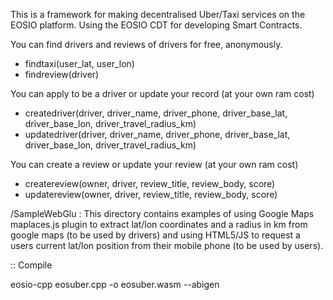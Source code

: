 This is a framework for making decentralised Uber/Taxi services on the EOSIO platform.
Using the EOSIO CDT for developing Smart Contracts.

You can find drivers and reviews of drivers for free, anonymously.
- findtaxi(user_lat, user_lon)
- findreview(driver)

You can apply to be a driver or update your record (at your own ram cost)
- createdriver(driver, driver_name, driver_phone, driver_base_lat, driver_base_lon, driver_travel_radius_km)
- updatedriver(driver, driver_name, driver_phone, driver_base_lat, driver_base_lon, driver_travel_radius_km)

You can create a review or update your review (at your own ram cost)
- createreview(owner, driver, review_title, review_body, score)
- updatereview(owner, driver, review_title, review_body, score)

/SampleWebGlu : This directory contains examples of using Google Maps maplaces.js plugin to extract lat/lon coordinates and a radius in km from google maps (to be used by drivers) and using HTML5/JS to request a users current lat/lon position from their mobile phone (to be used by users).

:: Compile

eosio-cpp eosuber.cpp -o eosuber.wasm --abigen
